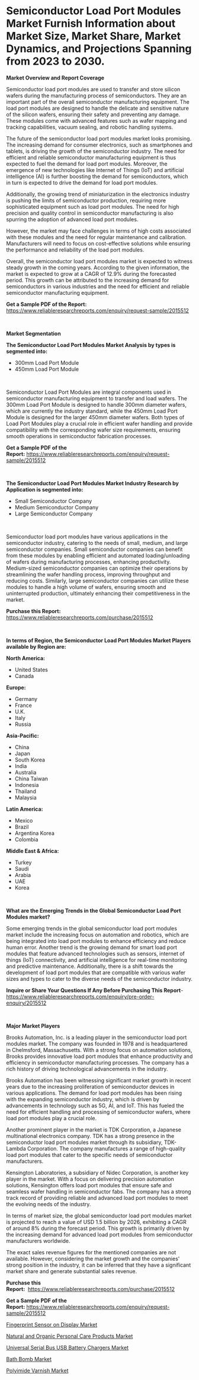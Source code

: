<p><h1>Semiconductor Load Port Modules Market Furnish Information about Market Size, Market Share, Market Dynamics, and Projections Spanning from 2023 to 2030.</h1></p><p><strong>Market Overview and Report Coverage</strong></p>
<p><p>Semiconductor load port modules are used to transfer and store silicon wafers during the manufacturing process of semiconductors. They are an important part of the overall semiconductor manufacturing equipment. The load port modules are designed to handle the delicate and sensitive nature of the silicon wafers, ensuring their safety and preventing any damage. These modules come with advanced features such as wafer mapping and tracking capabilities, vacuum sealing, and robotic handling systems.</p><p>The future of the semiconductor load port modules market looks promising. The increasing demand for consumer electronics, such as smartphones and tablets, is driving the growth of the semiconductor industry. The need for efficient and reliable semiconductor manufacturing equipment is thus expected to fuel the demand for load port modules. Moreover, the emergence of new technologies like Internet of Things (IoT) and artificial intelligence (AI) is further boosting the demand for semiconductors, which in turn is expected to drive the demand for load port modules.</p><p>Additionally, the growing trend of miniaturization in the electronics industry is pushing the limits of semiconductor production, requiring more sophisticated equipment such as load port modules. The need for high precision and quality control in semiconductor manufacturing is also spurring the adoption of advanced load port modules.</p><p>However, the market may face challenges in terms of high costs associated with these modules and the need for regular maintenance and calibration. Manufacturers will need to focus on cost-effective solutions while ensuring the performance and reliability of the load port modules.</p><p>Overall, the semiconductor load port modules market is expected to witness steady growth in the coming years. According to the given information, the market is expected to grow at a CAGR of 12.9% during the forecasted period. This growth can be attributed to the increasing demand for semiconductors in various industries and the need for efficient and reliable semiconductor manufacturing equipment.</p></p>
<p><strong>Get a Sample PDF of the Report:</strong> <a href="https://www.reliableresearchreports.com/enquiry/request-sample/2015512">https://www.reliableresearchreports.com/enquiry/request-sample/2015512</a></p>
<p>&nbsp;</p>
<p><strong>Market Segmentation</strong></p>
<p><strong>The Semiconductor Load Port Modules Market Analysis by types is segmented into:</strong></p>
<p><ul><li>300mm Load Port Module</li><li>450mm Load Port Module</li></ul></p>
<p>&nbsp;</p>
<p><p>Semiconductor Load Port Modules are integral components used in semiconductor manufacturing equipment to transfer and load wafers. The 300mm Load Port Module is designed to handle 300mm diameter wafers, which are currently the industry standard, while the 450mm Load Port Module is designed for the larger 450mm diameter wafers. Both types of Load Port Modules play a crucial role in efficient wafer handling and provide compatibility with the corresponding wafer size requirements, ensuring smooth operations in semiconductor fabrication processes.</p></p>
<p><strong>Get a Sample PDF of the Report:</strong>&nbsp;<a href="https://www.reliableresearchreports.com/enquiry/request-sample/2015512">https://www.reliableresearchreports.com/enquiry/request-sample/2015512</a></p>
<p>&nbsp;</p>
<p><strong>The Semiconductor Load Port Modules Market Industry Research by Application is segmented into:</strong></p>
<p><ul><li>Small Semiconductor Company</li><li>Medium Semiconductor Company</li><li>Large Semiconductor Company</li></ul></p>
<p>&nbsp;</p>
<p><p>Semiconductor load port modules have various applications in the semiconductor industry, catering to the needs of small, medium, and large semiconductor companies. Small semiconductor companies can benefit from these modules by enabling efficient and automated loading/unloading of wafers during manufacturing processes, enhancing productivity. Medium-sized semiconductor companies can optimize their operations by streamlining the wafer handling process, improving throughput and reducing costs. Similarly, large semiconductor companies can utilize these modules to handle a high volume of wafers, ensuring smooth and uninterrupted production, ultimately enhancing their competitiveness in the market.</p></p>
<p><strong>Purchase this Report:</strong>&nbsp; <a href="https://www.reliableresearchreports.com/purchase/2015512">https://www.reliableresearchreports.com/purchase/2015512</a></p>
<p>&nbsp;</p>
<p><strong>In terms of Region, the Semiconductor Load Port Modules Market Players available by Region are:</strong></p>
<p>
    <p> <strong> North America: </strong>
        <ul>
            <li>United States</li>
            <li>Canada</li>
        </ul>
        </p> 
    <p> <strong> Europe: </strong>
        <ul>
            <li>Germany</li>
            <li>France</li>
            <li>U.K.</li>
            <li>Italy</li>
            <li>Russia</li>
        </ul>
        </p> 
    <p> <strong> Asia-Pacific: </strong>
        <ul>
            <li>China</li>
            <li>Japan</li>
            <li>South Korea</li>
            <li>India</li>
            <li>Australia</li>
            <li>China Taiwan</li>
            <li>Indonesia</li>
            <li>Thailand</li>
            <li>Malaysia</li>
        </ul>
        </p> 
    <p> <strong> Latin America: </strong>
        <ul>
            <li>Mexico</li>
            <li>Brazil</li>
            <li>Argentina Korea</li>
            <li>Colombia</li>
        </ul>
        </p> 
    <p> <strong> Middle East & Africa: </strong>
        <ul>
            <li>Turkey</li>
            <li>Saudi</li>
            <li>Arabia</li>
            <li>UAE</li>
            <li>Korea</li>
        </ul>
    </p>
    </p>
<p>&nbsp;</p>
<p><strong>What are the Emerging Trends in the Global Semiconductor Load Port Modules market?</strong></p>
<p><p>Some emerging trends in the global semiconductor load port modules market include the increasing focus on automation and robotics, which are being integrated into load port modules to enhance efficiency and reduce human error. Another trend is the growing demand for smart load port modules that feature advanced technologies such as sensors, internet of things (IoT) connectivity, and artificial intelligence for real-time monitoring and predictive maintenance. Additionally, there is a shift towards the development of load port modules that are compatible with various wafer sizes and types to cater to the diverse needs of the semiconductor industry.</p></p>
<p><strong>Inquire or Share Your Questions If Any Before Purchasing This Report</strong>- <a href="https://www.reliableresearchreports.com/enquiry/pre-order-enquiry/2015512">https://www.reliableresearchreports.com/enquiry/pre-order-enquiry/2015512</a></p>
<p>&nbsp;</p>
<p><strong>Major Market Players</strong></p>
<p><p>Brooks Automation, Inc. is a leading player in the semiconductor load port modules market. The company was founded in 1978 and is headquartered in Chelmsford, Massachusetts. With a strong focus on automation solutions, Brooks provides innovative load port modules that enhance productivity and efficiency in semiconductor manufacturing processes. The company has a rich history of driving technological advancements in the industry.</p><p>Brooks Automation has been witnessing significant market growth in recent years due to the increasing proliferation of semiconductor devices in various applications. The demand for load port modules has been rising with the expanding semiconductor industry, which is driven by advancements in technology such as 5G, AI, and IoT. This has fueled the need for efficient handling and processing of semiconductor wafers, where load port modules play a crucial role.</p><p>Another prominent player in the market is TDK Corporation, a Japanese multinational electronics company. TDK has a strong presence in the semiconductor load port modules market through its subsidiary, TDK-Lambda Corporation. The company manufactures a range of high-quality load port modules that cater to the specific needs of semiconductor manufacturers.</p><p>Kensington Laboratories, a subsidiary of Nidec Corporation, is another key player in the market. With a focus on delivering precision automation solutions, Kensington offers load port modules that ensure safe and seamless wafer handling in semiconductor fabs. The company has a strong track record of providing reliable and advanced load port modules to meet the evolving needs of the industry.</p><p>In terms of market size, the global semiconductor load port modules market is projected to reach a value of USD 1.5 billion by 2026, exhibiting a CAGR of around 8% during the forecast period. This growth is primarily driven by the increasing demand for advanced load port modules from semiconductor manufacturers worldwide.</p><p>The exact sales revenue figures for the mentioned companies are not available. However, considering the market growth and the companies' strong position in the industry, it can be inferred that they have a significant market share and generate substantial sales revenue.</p></p>
<p><strong>Purchase this Report:</strong>&nbsp;&nbsp;<a href="https://www.reliableresearchreports.com/purchase/2015512">https://www.reliableresearchreports.com/purchase/2015512</a></p>
<p></p>
<p><strong>Get a Sample PDF of the Report:</strong>&nbsp;<a href="https://www.reliableresearchreports.com/enquiry/request-sample/2015512">https://www.reliableresearchreports.com/enquiry/request-sample/2015512</a></p>
<p><p><a href="https://github.com/Chiragrp25/Market-Research-Report-List-1/blob/main/fingerprint-sensor-on-display-market.md">Fingerprint Sensor on Display Market</a></p><p><a href="https://www.linkedin.com/pulse/natural-organic-personal-care-products-market-research-report-bqdlf/">Natural and Organic Personal Care Products Market</a></p><p><a href="https://github.com/YashRP12/Market-Research-Report-List-1/blob/main/universal-serial-bus-usb-battery-chargers-market.md">Universal Serial Bus USB Battery Chargers Market</a></p><p><a href="https://www.linkedin.com/pulse/decoding-bath-bomb-market-deep-dive-latest-trends-segmentation-ezkkf/">Bath Bomb Market</a></p><p><a href="https://medium.com/@chiragreportprime/polyimide-varnish-market-furnishes-information-on-market-share-market-trends-and-market-growth-a982dbc21592">Polyimide Varnish Market</a></p></p>